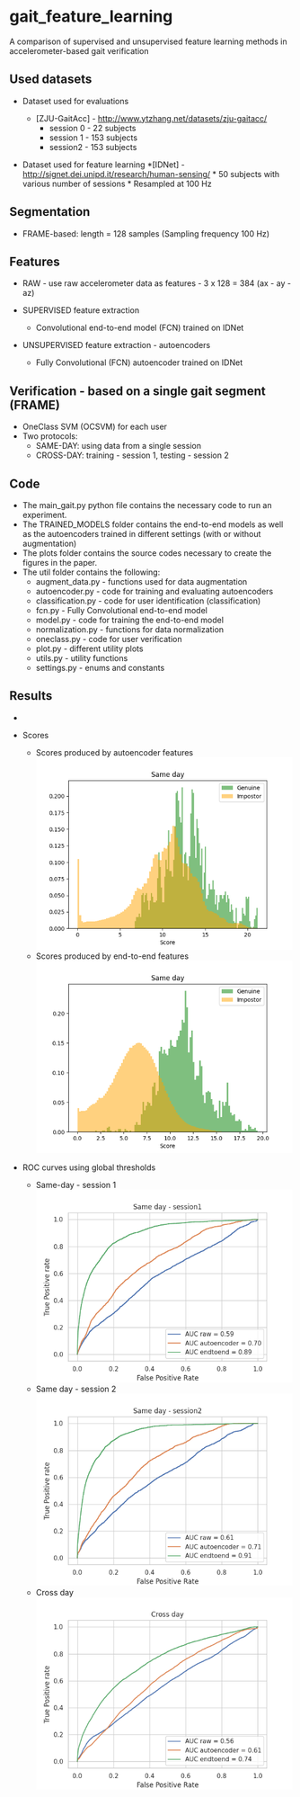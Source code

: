 # gait_feature_learning
A comparison of supervised and unsupervised feature learning methods in accelerometer-based gait verification


## Used datasets
* Dataset used for evaluations
   * [ZJU-GaitAcc] - http://www.ytzhang.net/datasets/zju-gaitacc/
      * session 0 - 22 subjects
      * session 1 - 153 subjects
      * session2 - 153 subjects
   
* Dataset used for feature learning
   *[IDNet] - http://signet.dei.unipd.it/research/human-sensing/
      * 50 subjects with various number of sessions
      * Resampled at 100 Hz


## Segmentation

* FRAME-based: length = 128 samples (Sampling frequency 100 Hz)



## Features
   * RAW - use raw accelerometer data as features - 3 x 128 = 384 (ax - ay - az) 
   * SUPERVISED feature extraction
      * Convolutional end-to-end model (FCN) trained on IDNet
	
   * UNSUPERVISED feature extraction - autoencoders
      * Fully Convolutional (FCN) autoencoder trained on IDNet
      
## Verification - based on a single gait segment (FRAME)
   * OneClass SVM (OCSVM) for each user
   * Two protocols:
      * SAME-DAY: using data from a single session  
      * CROSS-DAY: training - session 1, testing - session 2
            
## Code
  * The main_gait.py python file contains the necessary code to run an experiment.
  * The TRAINED_MODELS folder contains the end-to-end models as well as the autoencoders trained in different settings (with or without augmentation)
  * The plots folder contains the source codes necessary to create the figures in the paper.
  * The util folder contains the following:
    * augment_data.py - functions used for data augmentation
    * autoencoder.py - code for training and evaluating autoencoders
    * classification.py - code for user identification (classification)
    * fcn.py - Fully Convolutional end-to-end model
    * model.py - code for training the end-to-end model
    * normalization.py - functions for data normalization
    * oneclass.py - code for user verification
    * plot.py - different utility plots
    * utils.py - utility functions
    * settings.py - enums and constants

## Results
   * 
   * Scores 
      * Scores produced by autoencoder features
       ![Scores produced by autoencoder features](https://github.com/margitantal68/gait_feature_learning/blob/main/results/sameday_ae_scores_orig.png?raw=true)
      * Scores produced by end-to-end features  
      ![Scores produced by end-to-end features](https://github.com/margitantal68/gait_feature_learning/blob/main/results/sameday_ee_scores_orig.png)

   * ROC curves using global thresholds
      * Same-day - session 1
      ![ROC - same day - session1](https://github.com/margitantal68/gait_feature_learning/blob/main/results/roc_session1.png?raw=true)
      * Same day - session 2
      ![ROC - same day - session2](https://github.com/margitantal68/gait_feature_learning/blob/main/results/roc_session2.png?raw=true)
      * Cross day
      ![ROC - same day - session2](https://github.com/margitantal68/gait_feature_learning/blob/main/results/roc_cross_session.png?raw=true)
   
   
  